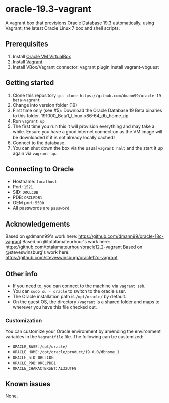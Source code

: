 # oracle-19.3-vagrant
A vagrant box that provisions Oracle Database 19.3 automatically, using Vagrant, the latest Oracle Linux 7 box and shell scripts. 

## Prerequisites
1. Install [Oracle VM VirtualBox](https://www.virtualbox.org/wiki/Downloads)
2. Install [Vagrant](https://vagrantup.com/)
3. Install VBox/Vagrant connector: vagrant plugin install vagrant-vbguest

## Getting started
1. Clone this repository `git clone https://github.com/dmann99/oracle-19-beta-vagrant`
2. Change into version folder (19)
3. First time only (see #5): Download the Oracle Database 19 Beta binaries to this folder. 191000_Beta1_Linux-x86-64_db_home.zip
4. Run `vagrant up`
5. The first time you run this it will provision everything and may take a while. Ensure you have a good internet connection as the VM image will be downloaded if it is not already locally cached!
6. Connect to the database.
7. You can shut down the box via the usual `vagrant halt` and the start it up again via `vagrant up`.

## Connecting to Oracle
* Hostname: `localhost`
* Port: `1521`
* SID: `ORCLCDB`
* PDB: `ORCLPDB1`
* OEM port: `5500`
* All passwords are `password`

## Acknowledgements
Based on @dmann99's work here: https://github.com/dmann99/oracle-18c-vagrant
Based on @totalamateurhour's work here: https://github.com/totalamateurhour/oracle12.2-vagrant
Based on @steveswinsburg's work here: https://github.com/steveswinsburg/oracle12c-vagrant

## Other info

* If you need to, you can connect to the machine via `vagrant ssh`.
* You can `sudo su - oracle` to switch to the oracle user.
* The Oracle installation path is `/opt/oracle/` by default.
* On the guest OS, the directory `/vagrant` is a shared folder and maps to wherever you have this file checked out.

### Customization
You can customize your Oracle environment by amending the environment variables in the `Vagrantfile` file.
The following can be customized:
* `ORACLE_BASE`: `/opt/oracle/`
* `ORACLE_HOME`: `/opt/oracle/product/19.0.0/dbhome_1`
* `ORACLE_SID`: `ORCLCDB`
* `ORACLE_PDB`: `ORCLPDB1`
* `ORACLE_CHARACTERSET`: `AL32UTF8`

## Known issues
None.
